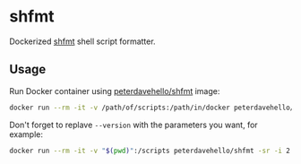 # shfmt

Dockerized [shfmt](https://github.com/mvdan/sh#shfmt) shell script formatter.

## Usage

Run Docker container using [peterdavehello/shfmt](https://hub.docker.com/r/peterdavehello/shfmt) image:

```sh
docker run --rm -it -v /path/of/scripts:/path/in/docker peterdavehello/shfmt --version
```

Don't forget to replave `--version` with the parameters you want, for example:

```sh
docker run --rm -it -v "$(pwd)":/scripts peterdavehello/shfmt -sr -i 2 -w -ci /scripts
```
